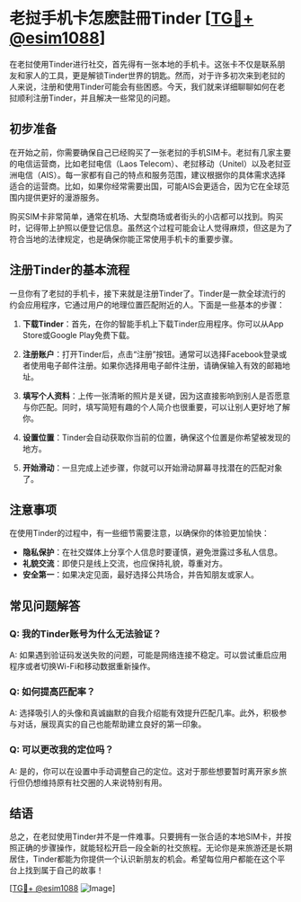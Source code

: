 # 老挝手机卡怎麽註冊Tinder [[TG💪+ @esim1088](https://t.me/s/esim1088)]

在老挝使用Tinder进行社交，首先得有一张本地的手机卡。这张卡不仅是联系朋友和家人的工具，更是解锁Tinder世界的钥匙。然而，对于许多初次来到老挝的人来说，注册和使用Tinder可能会有些困惑。今天，我们就来详细聊聊如何在老挝顺利注册Tinder，并且解决一些常见的问题。

## 初步准备

在开始之前，你需要确保自己已经购买了一张老挝的手机SIM卡。老挝有几家主要的电信运营商，比如老挝电信（Laos Telecom）、老挝移动（Unitel）以及老挝亚洲电信（AIS）。每一家都有自己的特点和服务范围，建议根据你的具体需求选择适合的运营商。比如，如果你经常需要出国，可能AIS会更适合，因为它在全球范围内提供更好的漫游服务。

购买SIM卡非常简单，通常在机场、大型商场或者街头的小店都可以找到。购买时，记得带上护照以便登记信息。虽然这个过程可能会让人觉得麻烦，但这是为了符合当地的法律规定，也是确保你能正常使用手机卡的重要步骤。

## 注册Tinder的基本流程

一旦你有了老挝的手机卡，接下来就是注册Tinder了。Tinder是一款全球流行的约会应用程序，它通过用户的地理位置匹配附近的人。下面是一些基本的步骤：

1. **下载Tinder**：首先，在你的智能手机上下载Tinder应用程序。你可以从App Store或Google Play免费下载。
   
2. **注册账户**：打开Tinder后，点击“注册”按钮。通常可以选择Facebook登录或者使用电子邮件注册。如果你选择用电子邮件注册，请确保输入有效的邮箱地址。

3. **填写个人资料**：上传一张清晰的照片是关键，因为这直接影响到别人是否愿意与你匹配。同时，填写简短有趣的个人简介也很重要，可以让别人更好地了解你。

4. **设置位置**：Tinder会自动获取你当前的位置，确保这个位置是你希望被发现的地方。

5. **开始滑动**：一旦完成上述步骤，你就可以开始滑动屏幕寻找潜在的匹配对象了。

## 注意事项

在使用Tinder的过程中，有一些细节需要注意，以确保你的体验更加愉快：

- **隐私保护**：在社交媒体上分享个人信息时要谨慎，避免泄露过多私人信息。
- **礼貌交流**：即使只是线上交流，也应保持礼貌，尊重对方。
- **安全第一**：如果决定见面，最好选择公共场合，并告知朋友或家人。

## 常见问题解答

### Q: 我的Tinder账号为什么无法验证？
A: 如果遇到验证码发送失败的问题，可能是网络连接不稳定。可以尝试重启应用程序或者切换Wi-Fi和移动数据重新操作。

### Q: 如何提高匹配率？
A: 选择吸引人的头像和真诚幽默的自我介绍能有效提升匹配几率。此外，积极参与对话，展现真实的自己也能帮助建立良好的第一印象。

### Q: 可以更改我的定位吗？
A: 是的，你可以在设置中手动调整自己的定位。这对于那些想要暂时离开家乡旅行但仍想维持原有社交圈的人来说特别有用。

## 结语

总之，在老挝使用Tinder并不是一件难事。只要拥有一张合适的本地SIM卡，并按照正确的步骤操作，就能轻松开启一段全新的社交旅程。无论你是来旅游还是长期居住，Tinder都能为你提供一个认识新朋友的机会。希望每位用户都能在这个平台上找到属于自己的故事！

[[TG💪+ @esim1088](https://t.me/s/esim1088) ![Image](https://i.postimg.cc/4NQfJmqS/Snipaste-2025-05-13-00-14-12.png)]